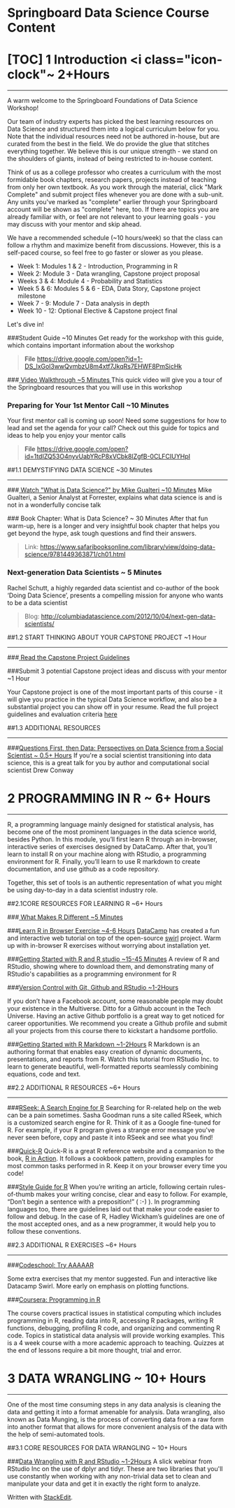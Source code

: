 Springboard Data Science Course Content
==
[TOC]
1 Introduction		<i class="icon-clock"</i>~ 2+Hours
===
***

A warm welcome to the Springboard Foundations of Data Science Workshop!

Our team of industry experts has picked the best learning resources on Data Science and structured them into a logical curriculum below for you. Note that the individual resources need not be authored in-house, but are curated from the best in the field. We do provide the glue that stitches everything together. We believe this is our unique strength - we stand on the shoulders of giants, instead of being restricted to in-house content.

Think of us as a college professor who creates a curriculum with the most formidable book chapters, research papers, projects instead of teaching from only her own textbook.
As you work through the material, click "Mark Complete" and submit project files whenever you are done with a sub-unit. Any units you've marked as "complete" earlier through your Springboard account will be shown as "complete" here, too. If there are topics you are already familiar with, or feel are not relevant to your learning goals - you may discuss with your mentor and skip ahead.

We have a recommended schedule (~10 hours/week) so that the class can follow a rhythm and maximize benefit from discussions. However, this is a self-paced course, so feel free to go faster or slower as you please.

- Week 1:  Modules 1 & 2 - Introduction, Programming in R
- Week 2:  Module 3 -  Data wrangling, Capstone project proposal
- Weeks 3 & 4:  Module 4 - Probability and Statistics
- Week 5 & 6:  Modules 5 & 6 - EDA, Data Story, Capstone project milestone
- Week 7 - 9:  Module 7 - Data analysis in depth
- Week 10 - 12: Optional Elective & Capstone project final

Let's dive in!

###<i class="icon-folder-open"></i>Student Guide <i class="icon-clock"></i> ~10 Minutes
Get ready for the workshop with this guide, which contains important information about the workshop

>**File** <i class="icon-provider-gdrive"></i>
>https://drive.google.com/open?id=1-DS_lxGol3wwQvmbzU8m4xtf7JkqRs7EHWF8PmSicHk

###[<i class = "icon-video"></i> Video Walkthrough <i class="icon-clock"></i> ~5 Minutes ](https://www.youtube.com/watch?v=vO5Ou0Rm5Gg)
This quick video will give you a tour of the Springboard resources that you will use in this workshop


### <i class = "icon-phone"></i> Preparing for Your 1st Mentor Call <i class= "icon-clock"></i>~10 Minutes
Your first mentor call is coming up soon! Need some suggestions for how to lead and set the agenda for your call? Check out this guide for topics and ideas to help you enjoy your mentor calls
>**File**<i class="icon-provider-gdrive"></i>
>https://drive.google.com/open?id=1tdIZQ53O4nyvUabYRcP8xVCbk8lZgfB-0CLFCIUYHpI


##1.1 DEMYSTIFYING DATA SCIENCE <i class= "icon-clock"></i>~30 Minutes
***
###[<i class = "icon-video"></i> Watch "What is Data Science?" by Mike Gualteri <i class="icon-clock"></i> ~10 Minutes](https://www.youtube.com/watch?v=iQBat7e0MQs&feature=youtu.be)
Mike Gualteri, a Senior Analyst at Forrester, explains what data science is and is not in a wonderfully concise talk


###<i class = "icon-book"></i> Book Chapter: What is Data Science? <i class="icon-clock"></i>~ 30 Minutes
After that fun warm-up, here is a longer and very insightful book chapter that helps you get beyond the hype, ask tough questions and find their answers.
><i class="icon-link"></i>Link:
>https://www.safaribooksonline.com/library/view/doing-data-science/9781449363871/ch01.html

### <i class = "icon-laptop"></i> Next-generation Data Scientists <i class="icon-clock"></i>~ 5 Minutes
Rachel Schutt, a highly regarded data scientist and co-author of the book ‘Doing Data Science’, presents a compelling mission for anyone who wants to be a data scientist

><i class="icon-link"></i>Blog:
>http://columbiadatascience.com/2012/10/04/next-gen-data-scientists/

##1.2 START THINKING ABOUT YOUR CAPSTONE PROJECT<i class="icon-clock"></i> ~1 Hour
***
###[ <i class= "icon-book"> </i>Read the Capstone Project Guidelines](https://drive.google.com/open?id=1436DROSP9Fr28ihAtBssQYttvzHnkG8-SEoVhXsPpj8)


###<i class = "icon-calendar"></i>Submit 3 potential Capstone project ideas and discuss with your mentor <i class="icon-clock"></i> ~1 Hour

Your Capstone project is one of the most important parts of this course - it will give you practice in the typical Data Science workflow, and also be a substantial project you can show off in your resume. Read the full project guidelines and evaluation criteria [here<i class= "icon-ellipsis"></i>](https://docs.google.com/document/d/1436DROSP9Fr28ihAtBssQYttvzHnkG8-SEoVhXsPpj8/edit?usp=sharing)


##1.3 ADDITIONAL RESOURCES
***
###[<i class = "icon-video"></i>Questions First, then Data: Perspectives on Data Science from a Social Scientist <i class= "icon-clock"></i>~  0.5+ Hours](https://www.youtube.com/watch?v=vUI3MmOrk20)
If you're a social scientist transitioning into data science, this is a great talk for you by author and computational social scientist Drew Conway


2 PROGRAMMING IN R  <i class= "icon-clock"></i>~  6+ Hours
==
***
R, a programming language mainly designed for statistical analysis, has become one of the most prominent languages in the data science world, besides Python. In this module, you’ll first learn R through an in-browser, interactive series of exercises designed by DataCamp. After that, you’ll learn to install R on your machine along with RStudio, a programming environment for R. Finally, you’ll learn to use R markdown to create documentation, and use github as a code repository.

Together, this set of tools is an authentic representation of what you might be using day-to-day in a data scientist industry role.

##2.1CORE RESOURCES FOR LEARNING R <i class="icon-clock"></i> ~6+ Hours

###[<i class = "icon-video"></i> What Makes R Different <i class="icon-clock"></i> ~5 Minutes](https://www.youtube.com/watch?v=ZXrHkIz-krE&feature=youtu.be)

###[<i class = "icon-video"></i>Learn R in Browser Exercise  <i class="icon-clock"></i> ~4-6 Hours](https://www.datacamp.com/courses/r-programming-with-swirl)
[DataCamp](https://www.datacamp.com/courses/r-programming-with-swirl) has created a fun and interactive web tutorial on top of the open-source [swirl](http://swirlstats.com/) project. Warm up with in-browser R exercises without worrying about installation yet.

###[<i class = "icon-video"></i>Getting Started with R and R studio  <i class="icon-clock"></i> ~15-45 Minutes](https://www.youtube.com/watch?v=lVKMsaWju8w)
A review of R and RStudio, showing where to download them, and demonstrating many of RStudio's capabilities as a programming environment for R

###[<i class = "icon-video"></i>Version Control with Git, Github and RStudio  <i class="icon-clock"></i> ~1-2Hours](https://vimeo.com/119403805)

If you don’t have a Facebook account, some reasonable people may doubt your existence in the Multiverse. Ditto for a Github account in the Tech Universe. Having an active Github portfolio is a great way to get noticed for career opportunities. We recommend you create a Github profile and submit all your projects from this course there to kickstart a handsome portfolio. 

###[<i class = "icon-video"></i>Getting Started with R Markdown  <i class="icon-clock"></i> ~1-2Hours](https://vimeo.com/142172484)
R Markdown is an authoring format that enables easy creation of dynamic documents, presentations, and reports from R. Watch this tutorial from RStudio Inc. to learn to generate beautiful, well-formatted reports seamlessly combining equations, code and text.

##2.2 ADDITIONAL R RESOURCES <i class="icon-clock"></i> ~6+ Hours
***
###[<i class = "icon-link"></i>RSeek: A Search Engine for R](http://rseek.org/)
Searching for R-related help on the web can be a pain sometimes. Sasha Goodman runs a site called RSeek, which is a customized search engine for R. Think of it as a Google fine-tuned for R. For example, if your R program gives a strange error message you've never seen before, copy and paste it into RSeek and see what you find!

###[<i class = "icon-link"></i>Quick-R](http://www.statmethods.net/)
Quick-R is a great R reference website and a companion to the book, [R in Action](http://www.amazon.com/R-Action-Robert-Kabacoff/dp/1935182390). It follows a cookbook pattern, providing examples for most common tasks performed in R. Keep it on your browser every time you code!

###[<i class = "icon-link"></i>Style Guide for R](http://adv-r.had.co.nz/Style.html)
When you’re writing an article, following certain rules-of-thumb makes your writing concise, clear and easy to follow. For example, “Don’t begin a sentence with a preposition!” ( :-) ). In programming languages too, there are guidelines laid out that make your code easier to follow and debug. In the case of R, Hadley Wickham’s guidelines are one of the most accepted ones, and as a new programmer, it would help you to follow these conventions.

##2.3 ADDITIONAL R EXERCISES <i class="icon-clock"></i> ~6+ Hours
***
###[<i class= "icon-code"></i>Codeschool: Try AAAAAR](http://tryr.codeschool.com/)

Some extra exercises that my mentor suggested. Fun and interactive like Datacamp Swirl. More early on emphasis on plotting functions.

###[<i class= "icon-code"></i>Coursera: Programming in R](https://www.coursera.org/learn/r-programming)

The course covers practical issues in statistical computing which includes programming in R, reading data into R, accessing R packages, writing R functions, debugging, profiling R code, and organizing and commenting R code. Topics in statistical data analysis will provide working examples.
This is a 4 week course with a more academic approach to teaching. Quizzes at the end of lessons require a bit more thought, trial and error.


 
3 DATA WRANGLING<i class="icon-clock"></i> ~ 10+ Hours
==
***
One of the most time consuming steps in any data analysis is cleaning the data and getting it into a format amenable for analysis. Data wrangling, also known as Data Munging, is the process of converting data from a raw form into another format that allows for more convenient analysis of the data with the help of semi-automated tools.

##3.1 CORE RESOURCES FOR DATA WRANGLING<i class="icon-clock"></i> ~ 10+ Hours  

###[<i class = "icon-video"></i>Data Wrangling with R and RStudio <i class="icon-clock"></i> ~1-2Hours](https://www.rstudio.com/resources/webinars/data-wrangling-with-r-and-rstudio/)
A slick webinar from RStudio Inc on the use of dplyr and tidyr. These are two libraries that you'll use constantly when working with any non-trivial data set to clean and manipulate your data and get it in exactly the right form to analyze.


Written with [StackEdit](https://stackedit.io/).